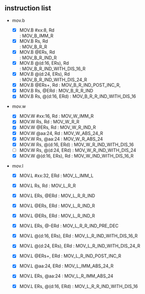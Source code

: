 instruction list
---

* mov.b
    
    - [x] MOV.B #xx:8, Rd           
            : MOV_B_IMM_R
    - [x] MOV.B Rs, Rd  
            : MOV_B_R_R
    - [x] MOV.B @ERs, Rd  
            : MOV_B_R_IND_R
    - [x] MOV.B @(d:16, ERs), Rd  
            : MOV_B_R_IND_WITH_DIS_16_R
    - [x] MOV.B @(d:24, ERs), Rd  
            : MOV_B_R_IND_WITH_DIS_24_R
    - [x] MOV.B @ERs+, Rd
            : MOV_B_R_IND_POST_INC_R,
    - [x] MOV.B Rs, @ERd
            : MOV_B_R_R_IND
    - [x] MOV.B Rs, @(d:16, ERd)
            : MOV_B_R_R_IND_WITH_DIS_16

* mov.w
    
    - [x] MOV.W #xx:16, Rd
            : MOV_W_IMM_R
    - [x] MOV.W Rs, Rd
            : MOV_W_R_R
    - [x] MOV.W @ERs, Rd
            : MOV_W_R_IND_R
    - [x] MOV.W @aa:24, Rd
            : MOV_W_ABS_24_R
    - [x] MOV.W Rs, @aa:24
            : MOV_W_R_ABS_24
    - [x] MOV.W Rs, @(d:16, ERd)
            : MOV_W_R_IND_WITH_DIS_16
    - [ ] MOV.W Rs, @(d:24, ERd)
            : MOV_W_R_IND_WITH_DIS_24
    - [x] MOV.W @(d:16, ERs), Rd
            : MOV_W_IND_WITH_DIS_16_R

* mov.l

    - [x] MOV.L #xx:32, ERd
            : MOV_L_IMM_L
    - [x] MOV.L Rs, Rd
            : MOV_L_R_R
    - [x] MOV.L ERs, @ERd
            : MOV_L_R_R_IND
    - [x] MOV.L @ERs, ERd
            : MOV_L_R_IND_R
    - [x] MOV.L @ERs, ERd
            : MOV_L_R_IND_R
    - [x] MOV.L ERs, @-ERd
            : MOV_L_R_R_IND_PRE_DEC
    - [x] MOV.L @(d:16, ERs), ERd
            : MOV_L_R_IND_WITH_DIS_16_R
    - [x] MOV.L @(d:24, ERs), ERd
            : MOV_L_R_IND_WITH_DIS_24_R
    - [x] MOV.L @ERs+, ERd
            : MOV_L_R_IND_POST_INC_R
    - [x] MOV.L @aa:24, ERd
            : MOV_L_IMM_ABS_24_R
    - [x] MOV.L ERs, @aa:24
            : MOV_L_R_IMM_ABS_24
    - [x] MOV.L ERs, @(d:16, ERd)
            : MOV_L_R_R_IND_WITH_DIS_16




